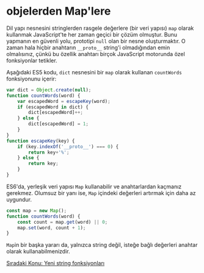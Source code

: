 # objelerden Map'lere

Dil yapı nesnesini stringlerden rasgele değerlere (bir veri yapısı) `map` olarak kullanmak JavaScript'te her zaman geçici bir çözüm olmuştur. Bunu yapmanın en güvenli yolu, prototipi `null` olan bir nesne oluşturmaktır. O zaman hala hiçbir anahtarın `__proto__` string'i olmadığından emin olmalısınız, çünkü bu özellik anahtarı birçok JavaScript motorunda özel fonksiyonlar tetikler.

Aşağıdaki ES5 kodu, `dict` nesnesini bir `map` olarak kullanan `countWords` fonksiyonunu içerir:

```js
var dict = Object.create(null);
function countWords(word) {
    var escapedWord = escapeKey(word);
    if (escapedWord in dict) {
        dict[escapedWord]++;
    } else {
        dict[escapedWord] = 1;
    }
}
function escapeKey(key) {
    if (key.indexOf('__proto__') === 0) {
        return key+'%';
    } else {
        return key;
    }
}
```

ES6'da, yerleşik veri yapısı `Map` kullanabilir ve anahtarlardan kaçmanız gerekmez. Olumsuz bir yanı ise, `Map` içindeki değerleri artırmak için daha az uygundur.

```js
const map = new Map();
function countWords(word) {
    const count = map.get(word) || 0;
    map.set(word, count + 1);
}
```

`Map`in bir başka yararı da, yalnızca string değil, isteğe bağlı değerleri anahtar olarak kullanabilmenizdir.

<a href="https://omergulcicek.github.io/es6/es6-temel-ozellikleri/yeni-string-fonksiyonlari">Sıradaki Konu: Yeni string fonksiyonları</a>

